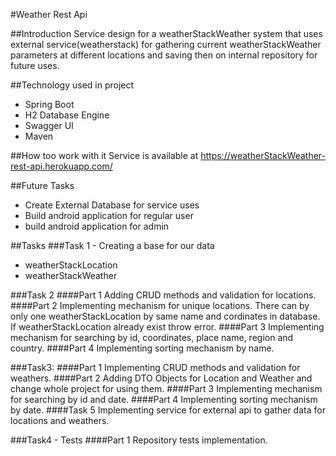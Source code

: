 #Weather Rest Api

##Introduction
Service design for a weatherStackWeather system that uses external service(weatherstack) for gathering current weatherStackWeather parameters at different locations and saving then on internal repository for future uses.

##Technology used in project
- Spring Boot
- H2 Database Engine
- Swagger UI
- Maven

##How too work with it
Service is available at https://weatherStackWeather-rest-api.herokuapp.com/

##Future Tasks
- Create External Database for service uses
- Build android application for regular user
- build android application for admin

##Tasks
###Task 1 - Creating a base for our data
- weatherStackLocation
- weatherStackWeather

###Task 2
####Part 1 
Adding CRUD methods and validation for locations.
####Part 2
Implementing mechanism for unique locations. There can by only one weatherStackLocation by same name and cordinates in database. If weatherStackLocation already exist throw error.
####Part 3
Implementing mechanism for searching by id, coordinates, place name, region and country.
####Part 4
Implementing sorting mechanism by name.

###Task3:
####Part 1
Implementing CRUD methods and validation for weathers.
####Part 2
Adding DTO Objects for Location and Weather and change whole project for using them.
####Part 3
Implementing mechanism for searching by id and date.
####Part 4
Implementing sorting mechanism by date.
####Task 5
Implementing service for external api to gather data for locations and weathers.

###Task4 - Tests
####Part 1
Repository tests implementation.
